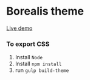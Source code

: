 # Borealis theme

[Live demo](https://spacesquirrelapps.github.io/borealis-theme)

### To export CSS
1. Install `Node`
2. Install `npm install`
3. run `gulp build-theme`